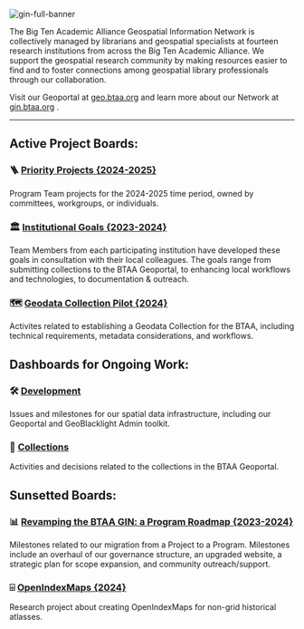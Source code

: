 ![gin-full-banner](https://github.com/geobtaa/.github/assets/2367677/fc25a2fd-959e-4e24-b01b-21eae5d8d8b9)

The Big Ten Academic Alliance Geospatial Information Network is collectively managed by librarians and geospatial specialists at fourteen research institutions from across the Big Ten Academic Alliance. We support the geospatial research community by making resources easier to find and to foster connections among geospatial library professionals through our collaboration.

Visit our Geoportal at [geo.btaa.org](https://geo.btaa.org) and learn more about our Network at [gin.btaa.org](https://gin.btaa.org) .

-------------

## Active Project Boards:

### 🪜 [Priority Projects {2024-2025}](https://github.com/orgs/geobtaa/projects/22)

Program Team projects for the 2024-2025 time period, owned by committees, workgroups, or individuals.

### 🏛️ [Institutional Goals {2023-2024}](https://github.com/orgs/geobtaa/projects/16/views/1)

Team Members from each participating institution have developed these goals in consultation with their local colleagues. The goals range from submitting collections to the BTAA Geoportal, to enhancing local workflows and technologies, to documentation & outreach.

### 🗺️ [Geodata Collection Pilot {2024}](https://github.com/orgs/geobtaa/projects/17)

Activites related to establishing a Geodata Collection for the BTAA, including technical requirements, metadata considerations, and workflows.

## Dashboards for Ongoing Work:

### 🛠️ [Development](https://github.com/orgs/geobtaa/projects/18)

Issues and milestones for our spatial data infrastructure, including our Geoportal and GeoBlacklight Admin toolkit.

### 📑 [Collections](https://github.com/orgs/geobtaa/projects/4)

Activities and decisions related to the collections in the BTAA Geoportal.

## Sunsetted Boards:

### 📊 [Revamping the BTAA GIN: a Program Roadmap {2023-2024}](https://github.com/orgs/geobtaa/projects/10)

Milestones related to our migration from a Project to a Program. Milestones include an overhaul of our governance structure, an upgraded website, a strategic plan for scope expansion, and community outreach/support.

### ⌹ [OpenIndexMaps {2024}](https://github.com/orgs/geobtaa/projects/19)

Research project about creating OpenIndexMaps for non-grid historical atlasses.


